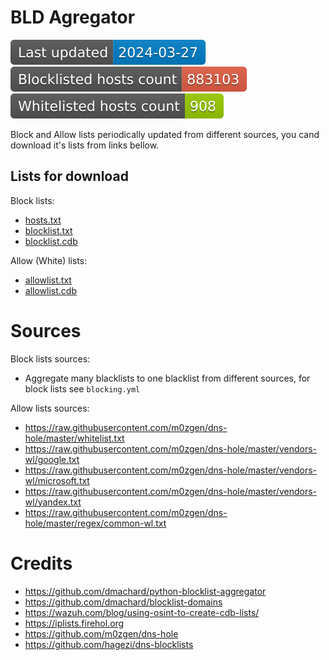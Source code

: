 # BLD Agregator

![today](https://raw.githubusercontent.com/m0zgen/bld-agregator/data/badge_date.svg) ![total](https://raw.githubusercontent.com/m0zgen/bld-agregator/data/badge_total.svg) ![total](https://raw.githubusercontent.com/m0zgen/bld-agregator/data/badge_total_allow.svg)

Block and Allow lists periodically updated from different sources, you cand download it's lists from links bellow.

## Lists for download

Block lists:
* [hosts.txt](https://raw.githubusercontent.com/m0zgen/bld-agregator/data/hosts.txt)
* [blocklist.txt](https://raw.githubusercontent.com/m0zgen/bld-agregator/data/blocklist.txt)
* [blocklist.cdb](https://raw.githubusercontent.com/m0zgen/bld-agregator/data/blocklist.cdb)

Allow (White) lists:
* [allowlist.txt](https://raw.githubusercontent.com/m0zgen/bld-agregator/data/allowlist.txt)
* [allowlist.cdb](https://raw.githubusercontent.com/m0zgen/bld-agregator/data/allowlist.cdb)

# Sources
Block lists sources:
* Aggregate many blacklists to one blacklist from different sources, for block lists see `blocking.yml`

Allow lists sources:
* https://raw.githubusercontent.com/m0zgen/dns-hole/master/whitelist.txt
* https://raw.githubusercontent.com/m0zgen/dns-hole/master/vendors-wl/google.txt
* https://raw.githubusercontent.com/m0zgen/dns-hole/master/vendors-wl/microsoft.txt
* https://raw.githubusercontent.com/m0zgen/dns-hole/master/vendors-wl/yandex.txt
* https://raw.githubusercontent.com/m0zgen/dns-hole/master/regex/common-wl.txt

# Credits
* https://github.com/dmachard/python-blocklist-aggregator
* https://github.com/dmachard/blocklist-domains
* https://wazuh.com/blog/using-osint-to-create-cdb-lists/
* https://iplists.firehol.org
* https://github.com/m0zgen/dns-hole
* https://github.com/hagezi/dns-blocklists
